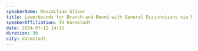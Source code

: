 ```yaml
---
speakerName: Maximilian Gläser
title: Lowerbounds for Branch-and-Bound with General Disjunctions via Monotone Real Interpolation
speakerAffiliation: TU Darmstadt
date: 2024-07-12 14:15
duration: 30
city: darmstadt
---
```

